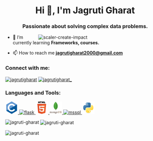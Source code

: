 <h1 align="center">Hi 👋, I'm Jagruti Gharat</h1>
<h3 align="center">Passionate about solving complex data problems.</h3>

<img align="right" alt="scaler-create-impact" width="400" src="https://media.tenor.com/PP9v7VIs6R4AAAAd/scaler-create-impact.gif">

- 🌱 I’m currently learning **Frameworks, courses.**

- 📫 How to reach me **jagrutigharat2000@gmail.com**

<h3 align="left">Connect with me:</h3>
<p align="left">
<a href="https://linkedin.com/in/jagrutigharat" target="blank"><img align="center" src="https://raw.githubusercontent.com/rahuldkjain/github-profile-readme-generator/master/src/images/icons/Social/linked-in-alt.svg" alt="jagrutigharat" height="30" width="40" /></a>
<a href="https://instagram.com/jagrutigharat_" target="blank"><img align="center" src="https://raw.githubusercontent.com/rahuldkjain/github-profile-readme-generator/master/src/images/icons/Social/instagram.svg" alt="jagrutigharat_" height="30" width="40" /></a>
</p>

<h3 align="left">Languages and Tools:</h3>
<p align="left"> <a href="https://www.cprogramming.com/" target="_blank" rel="noreferrer"> <img src="https://raw.githubusercontent.com/devicons/devicon/master/icons/c/c-original.svg" alt="c" width="40" height="40"/> </a> <a href="https://flask.palletsprojects.com/" target="_blank" rel="noreferrer"> <img src="https://www.vectorlogo.zone/logos/pocoo_flask/pocoo_flask-icon.svg" alt="flask" width="40" height="40"/> </a> <a href="https://www.w3.org/html/" target="_blank" rel="noreferrer"> <img src="https://raw.githubusercontent.com/devicons/devicon/master/icons/html5/html5-original-wordmark.svg" alt="html5" width="40" height="40"/> </a> <a href="https://www.mongodb.com/" target="_blank" rel="noreferrer"> <img src="https://raw.githubusercontent.com/devicons/devicon/master/icons/mongodb/mongodb-original-wordmark.svg" alt="mongodb" width="40" height="40"/> </a> <a href="https://www.microsoft.com/en-us/sql-server" target="_blank" rel="noreferrer"> <img src="https://www.svgrepo.com/show/303229/microsoft-sql-server-logo.svg" alt="mssql" width="40" height="40"/> </a> <a href="https://www.python.org" target="_blank" rel="noreferrer"> <img src="https://raw.githubusercontent.com/devicons/devicon/master/icons/python/python-original.svg" alt="python" width="40" height="40"/> </a> </p>

<p><img align="left" src="https://github-readme-stats.vercel.app/api/top-langs?username=jagruti-gharat&show_icons=true&locale=en&layout=compact" alt="jagruti-gharat" /></p>

<p>&nbsp;<img align="center" src="https://github-readme-stats.vercel.app/api?username=jagruti-gharat&show_icons=true&locale=en" alt="jagruti-gharat" /></p>

<p><img align="center" src="https://github-readme-streak-stats.herokuapp.com/?user=jagruti-gharat&" alt="jagruti-gharat" /></p>
